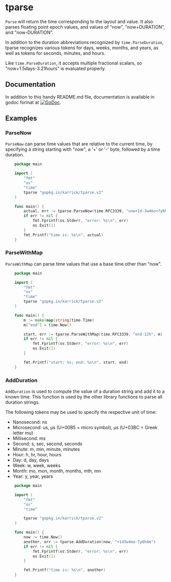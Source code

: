 # tparse

`Parse` will return the time corresponding to the layout and value.
It also parses floating point epoch values, and values of "now",
"now+DURATION", and "now-DURATION".

In addition to the duration abbreviations recognized by
`time.ParseDuration`, tparse recognizes various tokens for days,
weeks, months, and years, as well as tokens for seconds, minutes, and
hours.

Like `time.ParseDuration`, it accepts multiple fractional scalars, so
"now+1.5days-3.21hours" is evaluated properly.

## Documentation

In addition to this handy README.md file, documentation is available
in godoc format at
[![GoDoc](https://godoc.org/github.com/karrick/tparse?status.svg)](https://godoc.org/github.com/karrick/tparse).

## Examples

### ParseNow

`ParseNow` can parse time values that are relative to the current
time, by specifying a string starting with "now", a '+' or '-' byte,
followed by a time duration.

```Go
    package main

    import (
        "fmt"
        "os"
        "time"
        tparse "gopkg.in/karrick/tparse.v2"
    )

    func main() {
        actual, err := tparse.ParseNow(time.RFC3339, "now+1d-3w4mo+7y6h4m")
        if err != nil {
            fmt.Fprintf(os.Stderr, "error: %s\n", err)
            os.Exit(1)
        }
        fmt.Printf("time is: %s\n", actual)
    }
```

### ParseWithMap

`ParseWithMap` can parse time values that use a base time other than "now".

```Go
    package main

    import (
        "fmt"
        "os"
        "time"
        tparse "gopkg.in/karrick/tparse.v2"
    )

    func main() {
        m := make(map[string]time.Time)
        m["end"] = time.Now()

        start, err := tparse.ParseWithMap(time.RFC3339, "end-12h", m)
        if err != nil {
            fmt.Fprintf(os.Stderr, "error: %s\n", err)
            os.Exit(1)
        }

        fmt.Printf("start: %s; end: %s\n", start, end)
    }
```

### AddDuration

`AddDuration` is used to compute the value of a duration string and
add it to a known time. This function is used by the other library
functions to parse all duration strings.

The following tokens may be used to specify the respective unit of
time:

 * Nanosecond: ns
 * Microsecond: us, µs (U+00B5 = micro symbol), μs (U+03BC = Greek letter mu)
 * Millisecond: ms
 * Second: s, sec, second, seconds
 * Minute: m, min, minute, minutes
 * Hour: h, hr, hour, hours
 * Day: d, day, days
 * Week: w, week, weeks
 * Month: mo, mon, month, months, mth, mn
 * Year: y, year, years

```Go
    package main

    import (
        "fmt"
        "os"
        "time"

        tparse "gopkg.in/karrick/tparse.v2"
    )

    func main() {
        now := time.Now()
        another, err := tparse.AddDuration(now, "+1d3w4mo-7y6h4m")
        if err != nil {
            fmt.Fprintf(os.Stderr, "error: %s\n", err)
            os.Exit(1)
        }

        fmt.Printf("time is: %s\n", another)
    }
```
